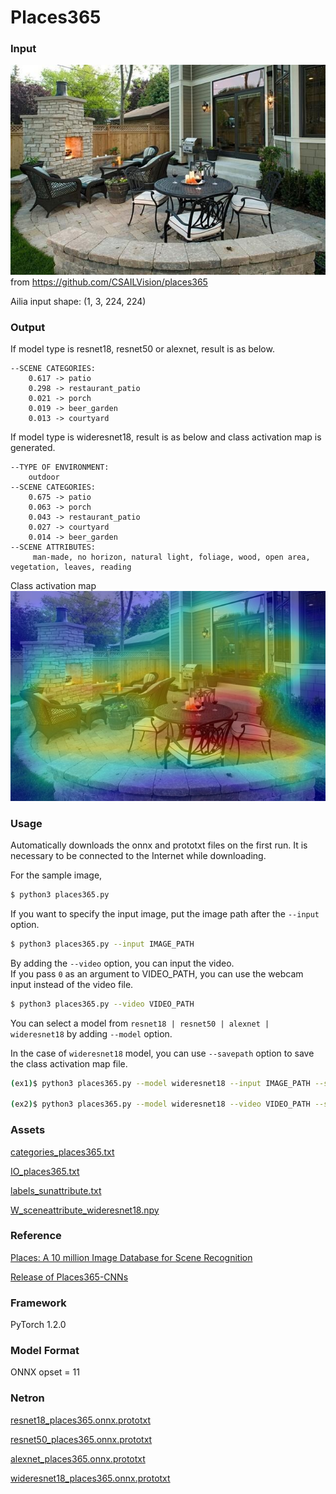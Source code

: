 # Places365

### Input
![input_image](input.jpg)
from https://github.com/CSAILVision/places365

Ailia input shape: (1, 3, 224, 224) 


### Output
If model type is resnet18, resnet50 or alexnet, result is as below. 
```
--SCENE CATEGORIES:
	0.617 -> patio
	0.298 -> restaurant_patio
	0.021 -> porch
	0.019 -> beer_garden
	0.013 -> courtyard
```

If model type is wideresnet18, result is as below and class activation map is generated.
```
--TYPE OF ENVIRONMENT:
	outdoor
--SCENE CATEGORIES:
	0.675 -> patio
	0.063 -> porch
	0.043 -> restaurant_patio
	0.027 -> courtyard
	0.014 -> beer_garden
--SCENE ATTRIBUTES:
	 man-made, no horizon, natural light, foliage, wood, open area, vegetation, leaves, reading
```

Class activation map
![output_image](cam.jpg)

### Usage
Automatically downloads the onnx and prototxt files on the first run.
It is necessary to be connected to the Internet while downloading.

For the sample image,
``` bash
$ python3 places365.py
```

If you want to specify the input image, put the image path after the `--input` option.  
```bash
$ python3 places365.py --input IMAGE_PATH
```

By adding the `--video` option, you can input the video.   
If you pass `0` as an argument to VIDEO_PATH, you can use the webcam input instead of the video file.
```bash
$ python3 places365.py --video VIDEO_PATH
```

You can select a model from `resnet18 | resnet50 | alexnet | wideresnet18` by adding `--model` option.

In the case of `wideresnet18` model, you can use `--savepath` option to save the class activation map file.
```bash
(ex1)$ python3 places365.py --model wideresnet18 --input IMAGE_PATH --savepath SAVE_IMAGE_PATH

(ex2)$ python3 places365.py --model wideresnet18 --video VIDEO_PATH --savepath SAVE_VIDEO_PATH
```

### Assets
[categories_places365.txt](https://raw.githubusercontent.com/csailvision/places365/master/categories_places365.txt)

[IO_places365.txt](https://raw.githubusercontent.com/csailvision/places365/master/IO_places365.txt)

[labels_sunattribute.txt](https://raw.githubusercontent.com/csailvision/places365/master/labels_sunattribute.txt)

[W_sceneattribute_wideresnet18.npy](http://places2.csail.mit.edu/models_places365/W_sceneattribute_wideresnet18.npy)

### Reference
[Places: A 10 million Image Database for Scene Recognition](http://places2.csail.mit.edu/index.html)

[Release of Places365-CNNs](https://github.com/CSAILVision/places365)

### Framework

PyTorch 1.2.0

### Model Format
ONNX opset = 11 

### Netron

[resnet18_places365.onnx.prototxt](https://netron.app/?url=https://storage.googleapis.com/ailia-models/places365/resnet18_places365.onnx.prototxt)

[resnet50_places365.onnx.prototxt](https://netron.app/?url=https://storage.googleapis.com/ailia-models/places365/resnet50_places365.onnx.prototxt)

[alexnet_places365.onnx.prototxt](https://netron.app/?url=https://storage.googleapis.com/ailia-models/places365/alexnet_places365.onnx.prototxt)

[wideresnet18_places365.onnx.prototxt](https://netron.app/?url=https://storage.googleapis.com/ailia-models/places365/wideresnet18_places365.onnx.prototxt)
